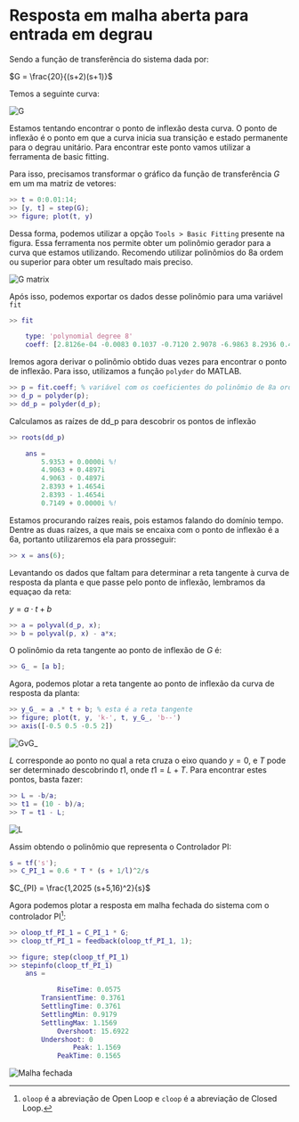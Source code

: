 # Resposta em malha aberta para entrada em degrau

Sendo a função de transferência do sistema dada por:

$G = \frac{20}{(s+2)(s+1)}$

Temos a seguinte curva:

![G](./pictures/step_G.png)

Estamos tentando encontrar o ponto de inflexão desta curva. O ponto de inflexão é o ponto em que a curva inicia sua transição e estado permanente para o degrau unitário. Para encontrar este ponto vamos utilizar a ferramenta de basic fitting.

Para isso, precisamos transformar o gráfico da função de transferência $G$ em um ma matriz de vetores: 

```matlab
>> t = 0:0.01:14;
>> [y, t] = step(G);
>> figure; plot(t, y)
```

Dessa forma, podemos utilizar a opção `Tools > Basic Fitting` presente na figura. Essa ferramenta nos permite obter um polinômio gerador para a curva que estamos utilizando. Recomendo utilizar polinômios do 8a ordem ou superior para obter um resultado mais preciso.

![G matrix](./pictures/yt_chart.png)

Após isso, podemos exportar os dados desse polinômio para uma variável `fit`

```matlab
>> fit 

    type: 'polynomial degree 8'
    coeff: [2.8126e-04 -0.0083 0.1037 -0.7120 2.9078 -6.9863 8.2936 0.4148 -0.0222]
```

Iremos agora derivar o polinômio obtido duas vezes para encontrar o ponto de inflexão. Para isso, utilizamos a função `polyder` do MATLAB.

```matlab
>> p = fit.coeff; % variável com os coeficientes do polinômio de 8a ordem
>> d_p = polyder(p);
>> dd_p = polyder(d_p);
```

Calculamos as raízes de dd_p para descobrir os pontos de inflexão

```matlab
>> roots(dd_p)

    ans =
        5.9353 + 0.0000i %!
        4.9063 + 0.4897i
        4.9063 - 0.4897i
        2.8393 + 1.4654i
        2.8393 - 1.4654i
        0.7149 + 0.0000i %!
```

Estamos procurando raízes reais, pois estamos falando do domínio tempo. Dentre as duas raízes, a que mais se encaixa com o ponto de inflexão é a 6a, portanto utilizaremos ela para prosseguir:

```matlab
>> x = ans(6);
```

Levantando os dados que faltam para determinar a reta tangente à curva de resposta da planta e que passe pelo ponto de inflexão, lembramos da equaçao da reta:

$y = a \cdot t + b$

```matlab
>> a = polyval(d_p, x);
>> b = polyval(p, x) - a*x;
```

O polinômio da reta tangente ao ponto de inflexão de $G$ é:

```matlab
>> G_ = [a b];
```

Agora, podemos plotar a reta tangente ao ponto de inflexão da curva de resposta da planta:

```matlab
>> y_G_ = a .* t + b; % esta é a reta tangente
>> figure; plot(t, y, 'k-', t, y_G_, 'b--')
>> axis([-0.5 0.5 -0.5 2])
```

![GvG_](./pictures/GvG_.png)

$L$ corresponde ao ponto no qual a reta cruza o eixo quando $y = 0$, e $T$ pode ser determinado descobrindo $t1$, onde $t1 = L + T$. Para encontrar estes pontos, basta fazer:

```matlab
>> L = -b/a; 
>> t1 = (10 - b)/a;
>> T = t1 - L;
```

![L](./pictures/l_y.png)


Assim obtendo o polinômio que representa o Controlador PI:

```matlab
s = tf('s');
>> C_PI_1 = 0.6 * T * (s + 1/l)^2/s
```

$C_{PI} = \frac{1,2025 (s+5,16)^2}{s}$

Agora podemos plotar a resposta em malha fechada do sistema com o controlador PI[^1]:

```matlab
>> oloop_tf_PI_1 = C_PI_1 * G;
>> cloop_tf_PI_1 = feedback(oloop_tf_PI_1, 1);

>> figure; step(cloop_tf_PI_1)
>> stepinfo(cloop_tf_PI_1)
    ans = 

            RiseTime: 0.0575
        TransientTime: 0.3761
        SettlingTime: 0.3761
        SettlingMin: 0.9179
        SettlingMax: 1.1569
            Overshoot: 15.6922
        Undershoot: 0
                Peak: 1.1569
            PeakTime: 0.1565
```

![Malha fechada](./pictures/cloop_C_PI%20_step.png)

[^1]: `oloop` é a abreviação de Open Loop e `cloop` é a abreviação de Closed Loop.
